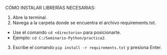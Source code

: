 CÓMO INSTALAR LIBRERÍAS NECESARIAS:

1. Abre la terminal.
2. Navega a la carpeta donde se encuentra el archivo requirements.txt.
  - Use el comando `cd <directorio>` para posicionarte.
  - Ejemplo: `cd C:/Seminario-Python/practica2`.
3. Escribe el comando `pip install -r requirements.txt` y presiona Enter.
